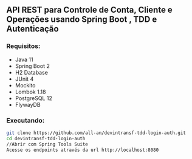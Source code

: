 
## API REST para Controle de Conta, Cliente e Operações usando Spring Boot , TDD e Autenticação

### Requisitos:

- Java 11
- Spring Boot 2
- H2 Database
- JUnit 4
- Mockito
- Lombok 1.18
- PostgreSQL 12
- FlywayDB

### Executando:

```bash
git clone https://github.com/all-an/devintransf-tdd-login-auth.git
cd devintransf-tdd-login-auth
//Abrir com Spring Tools Suite
Acesse os endpoints através da url http://localhost:8080
```

